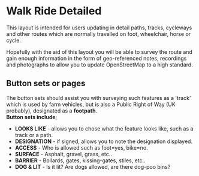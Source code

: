 Walk Ride Detailed
============

This layout is intended for users updating in detail paths, tracks, cycleways and other routes which are normally travelled on foot, wheelchair, horse or cycle.

Hopefully with the aid of this layout you will be able to survey the route and gain enough information in the form of geo-referenced notes, recordings and photographs to allow you to update OpenStreetMap to a high standard.  

Button sets or pages  
--------------------

The button sets should assist you with surveying such features as a 'track' which is used by farm vehicles, but is also a Public Right of Way (UK probably), designated as a **footpath**.  
**Button sets include**;  

*  **LOOKS LIKE** - allows you to chose what the feature looks like, such as a track or a path.  
*  **DESIGNATION** - if signed, allows you to note the designation displayed.  
*  **ACCESS** - Who is allowed such as foot=yes, bike=no.  
*  **SURFACE** - Asphalt, gravel, grass, etc..  
*  **BARRIER** - Bollards, gates, kissing-gates, stiles, etc..  
*  **DOG & LIT** - Is it lit? Are dogs allowed, are there dog-poo bins?  
